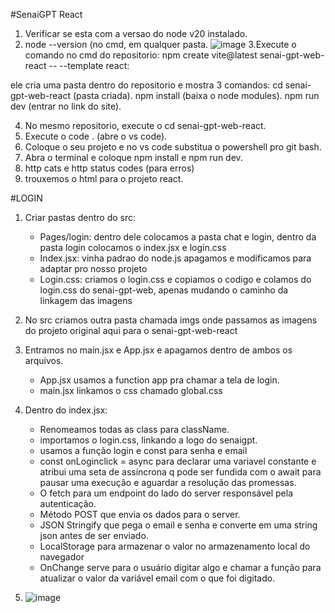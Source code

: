#SenaiGPT React

1. Verificar se esta com a versao do node v20 instalado.
2. node --version (no cmd, em qualquer pasta.
   ![image](https://github.com/user-attachments/assets/c3244bf6-8e82-46f7-87d1-9bf8c0e0f719)
3.Execute o comando no cmd do repositorio: npm create vite@latest senai-gpt-web-react -- --template react:

ele cria uma pasta dentro do repositorio e mostra 3 comandos: cd senai-gpt-web-react (pasta criada).
npm install (baixa o node modules).
npm run dev (entrar no link do site).

4. No mesmo repositorio, execute o cd senai-gpt-web-react.
5. Execute o code . (abre o vs code).
6. Coloque o seu projeto e no vs code substitua o powershell pro git bash.
7. Abra o terminal e coloque npm install e npm run dev.
8. http cats e http status codes (para erros)
9. trouxemos o html para o projeto react.


#LOGIN 
1. Criar pastas dentro do src:
   - Pages/login: dentro dele colocamos a pasta chat e login, dentro da pasta login colocamos o index.jsx e login.css
   - Index.jsx: vinha padrao do node.js apagamos e modificamos para adaptar pro nosso projeto
   - Login.css: criamos o login.css e copiamos o codigo e colamos do login.css do senai-gpt-web, apenas mudando o caminho da linkagem das imagens
  
2. No src criamos outra pasta chamada imgs onde passamos as imagens do projeto original aqui para o senai-gpt-web-react

3. Entramos no main.jsx e App.jsx e apagamos dentro de ambos os arquivos.
   - App.jsx usamos a function app pra chamar a tela de login.
   - main.jsx linkamos o css chamado global.css
     
4. Dentro do index.jsx:
   - Renomeamos todas as class para className.
   - importamos o login.css, linkando a logo do senaigpt.
   - usamos a função login e const para senha e email
   - const onLoginclick = async para declarar uma variavel constante e atribui uma seta de assíncrona q pode ser fundida com o await para pausar uma execução e aguardar a resolução das 
     promessas.
   - O fetch para um endpoint do lado do server responsável pela autenticação.
   - Método POST que envia os dados para o server.
   - JSON Stringify que pega o email e senha e converte em uma string json antes de ser enviado.
   - LocalStorage para armazenar o valor no armazenamento local do navegador
   - OnChange serve para o usuário digitar algo e chamar a função para atualizar o valor da variável email com o que foi digitado.
  
5. ![image](https://github.com/user-attachments/assets/6bf152bd-9565-4de8-a236-59eda47f3c21)

